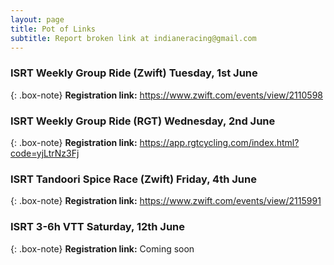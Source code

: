 ```yaml
---
layout: page
title: Pot of Links
subtitle: Report broken link at indianeracing@gmail.com
---
```


### ISRT Weekly Group Ride (Zwift) Tuesday, 1st June

{: .box-note}
**Registration link:** https://www.zwift.com/events/view/2110598

### ISRT Weekly Group Ride (RGT) Wednesday, 2nd June

{: .box-note}
**Registration link:** https://app.rgtcycling.com/index.html?code=yjLtrNz3Fj


### ISRT Tandoori Spice Race (Zwift) Friday, 4th June

{: .box-note}
**Registration link:** https://www.zwift.com/events/view/2115991


### ISRT 3-6h VTT Saturday, 12th June

{: .box-note}
**Registration link:** Coming soon
